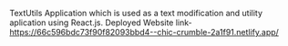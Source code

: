 TextUtils Application which is used as a text modification and utility aplication using React.js.
Deployed Website link- https://66c596bdc73f90f82093bbd4--chic-crumble-2a1f91.netlify.app/
